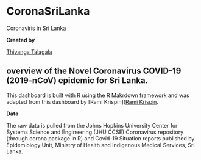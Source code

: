 # CoronaSriLanka
Coronaviris in Sri Lanka


**Created by**

[Thiyanga Talagala](https://thiyanga.netlify.com/)


## overview of the Novel Coronavirus COVID-19 (2019-nCoV) epidemic for Sri Lanka. 

This dashboard is built with R using the R Makrdown framework and was adapted from this dashboard by [Rami Krispin]([Rami Krispin](https://www.linkedin.com/in/rami-krispin/).


**Data**

The raw data is pulled from the Johns Hopkins University Center for Systems Science and Engineering (JHU CCSE) Coronavirus repository (through corona package in R) and Covid-19 Situation reports published by Epidemiology Unit, Ministry of Health and Indigenous Medical Services, Sri Lanka.
